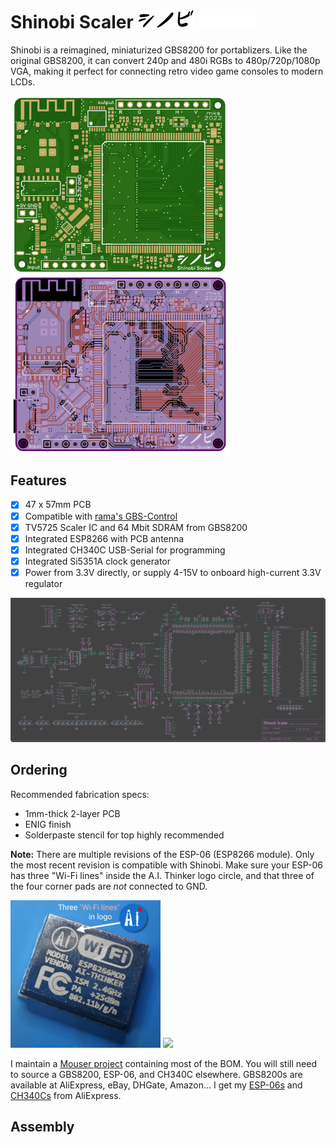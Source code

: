 # Shinobi Scaler <img src="images/logo_dark.png#gh-light-mode-only" height="30"/> <img src="images/logo_light.png#gh-dark-mode-only" height="30"/>
Shinobi is a reimagined, miniaturized GBS8200 for portablizers. Like the original GBS8200, it can convert 240p and 480i RGBs to 480p/720p/1080p VGA, making it perfect for connecting retro video game consoles to modern LCDs.

<img src='images/shinobi_new.png' width='350'> <img src='images/untitled.png' width='350'> 

## Features
- [x] 47 x 57mm PCB
- [x] Compatible with [rama's GBS-Control](https://github.com/ramapcsx2/gbs-control)
- [x] TV5725 Scaler IC and 64 Mbit SDRAM from GBS8200
- [x] Integrated ESP8266 with PCB antenna
- [x] Integrated CH340C USB-Serial for programming
- [x] Integrated Si5351A clock generator
- [x] Power from 3.3V directly, or supply 4-15V to onboard high-current 3.3V regulator

<img src='images/schematic.png' width='1000'>

## Ordering
Recommended fabrication specs:
- 1mm-thick 2-layer PCB
- ENIG finish
- Solderpaste stencil for top highly recommended

**Note:** There are multiple revisions of the ESP-06 (ESP8266 module). Only the most recent revision is compatible with Shinobi. Make sure your ESP-06 has three "Wi-Fi lines" inside the A.I. Thinker logo circle, and that three of the four corner pads are *not* connected to GND. 

<img src='images/esp06_top.png' width='240'> <img src='images/esp06_bottom.png' width='250'> 

I maintain a [Mouser project](https://www.mouser.com/ProjectManager/ProjectDetail.aspx?AccessID=a0a4651c6a) containing most of the BOM. You will still need to source a GBS8200, ESP-06, and CH340C elsewhere. GBS8200s are available at AliExpress, eBay, DHGate, Amazon... I get my [ESP-06s](https://www.aliexpress.us/item/2251832641491582.html) and [CH340Cs](https://www.aliexpress.com/wholesale?&SearchText=ch340c) from AliExpress.

## Assembly
